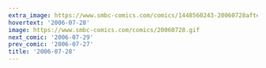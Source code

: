 ```yaml
---
extra_image: https://www.smbc-comics.com/comics/1448560243-20060728after.png
hovertext: '2006-07-28'
image: https://www.smbc-comics.com/comics/20060728.gif
next_comic: '2006-07-29'
prev_comic: '2006-07-27'
title: '2006-07-28'
---
```


